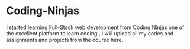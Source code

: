 # Coding-Ninjas
I started learning Full-Stack web development from Coding Ninjas one of the excellent platform to learn coding , I will upload all my codes and assignments and projects from the course here.
